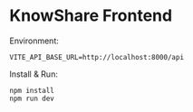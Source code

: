# KnowShare Frontend

Environment:

```
VITE_API_BASE_URL=http://localhost:8000/api
```

Install & Run:

```
npm install
npm run dev
```
